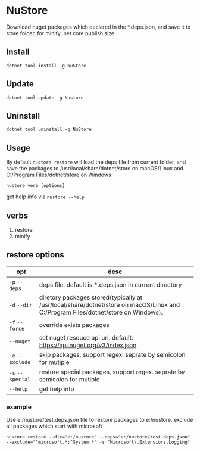 ﻿# NuStore
Download nuget packages which declared in the *.deps.json, and save it to store folder, for minify .net core publish size

## Install
	dotnet tool install -g NuStore

## Update
	dotnet tool update -g Nustore

## Uninstall
	dotnet tool uninstall -g NuStore

## Usage
By default `nustore restore` will load the deps file from current folder, 
and save the packages to /usr/local/share/dotnet/store 
on macOS/Linux and C:/Program Files/dotnet/store on Windows

	nustore verb [options]
get help info via `nustore --help`


## verbs
1. restore
2. minify

## restore options

 opt           | desc
-------------- | -----
`-p` `--deps` | deps file. default is *.deps.json in current directory
`-d` `--dir` | diretory packages stored(typically at /usr/local/share/dotnet/store on macOS/Linux and C:/Program Files/dotnet/store on Windows).
`-f` `--force` | override exists packages
`--nuget` | set nuget resouce api url. default: https://api.nuget.org/v3/index.json
`-e` `--exclude` | skip packages, support regex. seprate by semicolon for mutiple
`-s` `--special` | restore special packages, support regex. seprate by semicolon for mutiple
`--help` | get help info

### example

Use e:/nustore/test.deps.json file to restore packages to e:/nustore. exclude all packages which start with microsoft

	nustore restore --dir="e:/nustore" --deps="e:/nustore/test.deps.json" --exclude="^microsoft.*;^System.*" -s "Microsoft\.Extensions.Logging"
